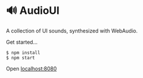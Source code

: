 # 🔊 AudioUI

A collection of UI sounds, synthesized with WebAudio.

Get started...

	$ npm install
	$ npm start

Open [localhost:8080](http://localhost:8080)
